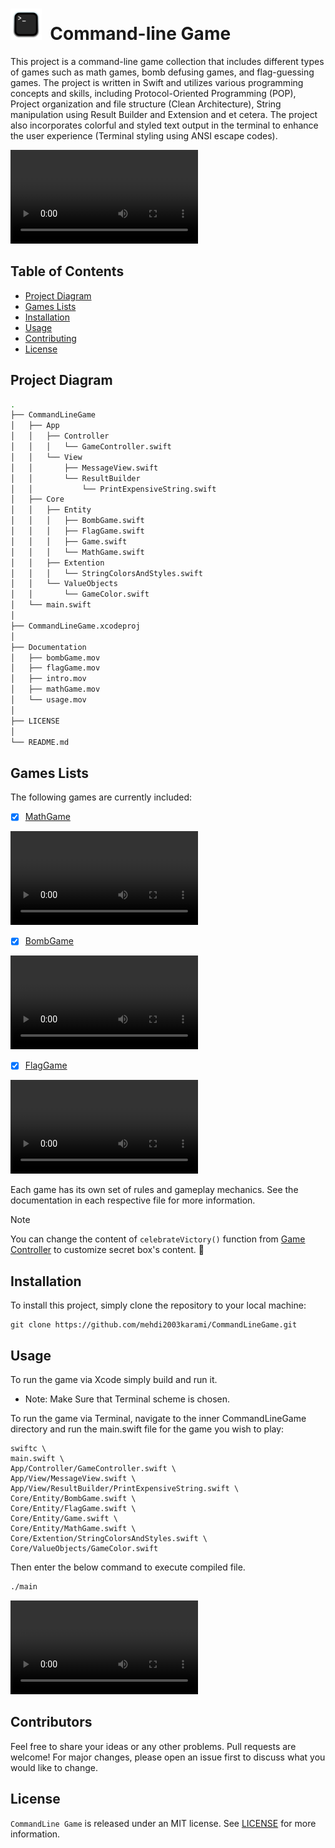 # <img src="Documentation/commandLineIcon.png" width="50" height="50"/>&nbsp; Command-line Game

This project is a command-line game collection that includes different types of games such as math games, bomb defusing games, and flag-guessing games. The project is written in Swift and utilizes various programming concepts and skills, including Protocol-Oriented Programming (POP), Project organization and file structure (Clean Architecture), String manipulation using Result Builder and Extension and et cetera. The project also incorporates colorful and styled text output in the terminal to enhance the user experience (Terminal styling using ANSI escape codes).

![Introduction Demo.](Documentation/intro.mov)

## Table of Contents

- [Project Diagram](#project-diagram)
- [Games Lists](#games-lists)
- [Installation](#installation)
- [Usage](#usage)
- [Contributing](#contributors)
- [License](#license)

## Project Diagram

```bash
.
├── CommandLineGame
│   ├── App
│   │   ├── Controller
│   │   │   └── GameController.swift
│   │   └── View
│   │       ├── MessageView.swift
│   │       └── ResultBuilder
│   │           └── PrintExpensiveString.swift
│   ├── Core
│   │   ├── Entity
│   │   │   ├── BombGame.swift
│   │   │   ├── FlagGame.swift
│   │   │   ├── Game.swift
│   │   │   └── MathGame.swift
│   │   ├── Extention
│   │   │   └── StringColorsAndStyles.swift
│   │   └── ValueObjects
│   │       └── GameColor.swift
│   └── main.swift
│ 
├── CommandLineGame.xcodeproj
│ 
├── Documentation
│   ├── bombGame.mov
│   ├── flagGame.mov
│   ├── intro.mov
│   ├── mathGame.mov
│   └── usage.mov
│ 
├── LICENSE
│ 
└── README.md
```

## Games Lists

The following games are currently included:

- [x] [MathGame](CommandLineGame/Core/Entity/MathGame.swift)

![MathGame Demo.](Documentation/mathGame.mov)

- [x] [BombGame](CommandLineGame/Core/Entity/BombGame.swift)

![BombGame Demo.](Documentation/bombGame.mov)

- [x] [FlagGame](CommandLineGame/Core/Entity/FlagGame.swift)

![FlagGame Demo.](Documentation/flagGame.mov)

Each game has its own set of rules and gameplay mechanics. See the documentation in each respective file for more information.

> [!NOTE]
> You can change the content of `celebrateVictory()` function from [Game Controller](CommandLineGame/App/Controller/GameController.swift) to customize secret box's content. :gift:

## Installation

To install this project, simply clone the repository to your local machine:

```console 
git clone https://github.com/mehdi2003karami/CommandLineGame.git
```

## Usage
To run the game via Xcode simply build and run it.
- Note: Make Sure that Terminal scheme is chosen.

To run the game via Terminal, navigate to the inner CommandLineGame directory and run the main.swift file for the game you wish to play:

```console
swiftc \
main.swift \
App/Controller/GameController.swift \
App/View/MessageView.swift \
App/View/ResultBuilder/PrintExpensiveString.swift \
Core/Entity/BombGame.swift \
Core/Entity/FlagGame.swift \
Core/Entity/Game.swift \
Core/Entity/MathGame.swift \
Core/Extention/StringColorsAndStyles.swift \
Core/ValueObjects/GameColor.swift
```

Then enter the below command to execute compiled file.

```bash 
./main
```

![Usage Demo.](Documentation/usage.mov)

## Contributors

Feel free to share your ideas or any other problems. 
Pull requests are welcome! For major changes, please open an issue first to discuss what you would like to change.

## License

`CommandLine Game` is released under an MIT license. See [LICENSE](LICENSE) for more information.
